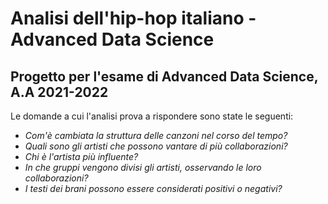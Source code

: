 # Analisi dell'hip-hop italiano - Advanced Data Science

## Progetto per l'esame di Advanced Data Science, A.A 2021-2022

Le domande a cui l'analisi prova a rispondere sono state le seguenti:

- _Com'è cambiata la struttura delle canzoni nel corso del tempo?_
- _Quali sono gli artisti che possono vantare di più collaborazioni?_
- _Chi è l'artista più influente?_
- _In che gruppi vengono divisi gli artisti, osservando le loro collaborazioni?_
- _I testi dei brani possono essere considerati positivi o negativi?_

